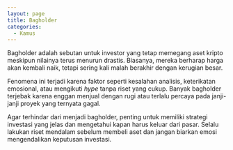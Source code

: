 ```yaml
---
layout: page
title: Bagholder
categories:
  - Kamus
---
```


Bagholder adalah sebutan untuk investor yang tetap memegang aset kripto meskipun nilainya terus menurun drastis. Biasanya, mereka berharap harga akan kembali naik, tetapi sering kali malah berakhir dengan kerugian besar.

Fenomena ini terjadi karena faktor seperti kesalahan analisis, keterikatan emosional, atau mengikuti *hype* tanpa riset yang cukup. Banyak bagholder terjebak karena enggan menjual dengan rugi atau terlalu percaya pada janji-janji proyek yang ternyata gagal.

Agar terhindar dari menjadi bagholder, penting untuk memiliki strategi investasi yang jelas dan mengetahui kapan harus keluar dari pasar. Selalu lakukan riset mendalam sebelum membeli aset dan jangan biarkan emosi mengendalikan keputusan investasi.